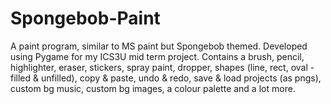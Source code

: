 # Spongebob-Paint
A paint program, similar to MS paint but Spongebob themed. Developed using Pygame for my ICS3U mid term project. Contains a brush, pencil, highlighter, eraser, stickers, spray paint, dropper, shapes (line, rect, oval - filled &amp; unfilled), copy &amp; paste, undo &amp; redo, save &amp; load projects (as pngs), custom bg music, custom bg images, a colour palette and a lot more.
